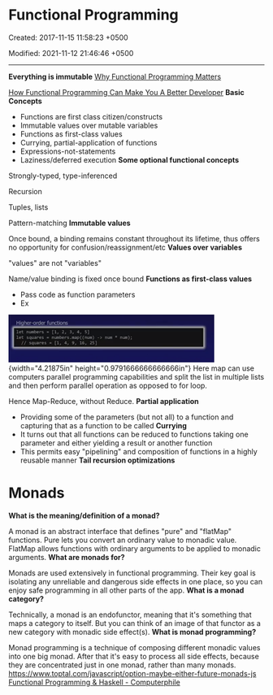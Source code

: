 # Functional Programming

Created: 2017-11-15 11:58:23 +0500

Modified: 2021-11-12 21:46:46 +0500

---

**Everything is immutable**
[Why Functional Programming Matters](https://www.youtube.com/watch?v=oB8jN68KGcU)

[How Functional Programming Can Make You A Better Developer](https://www.youtube.com/watch?v=EqO4TcNLjl0&t=1s&ab_channel=CodingTech)
**Basic Concepts**
-   Functions are first class citizen/constructs
-   Immutable values over mutable variables
-   Functions as first-class values
-   Currying, partial-application of functions
-   Expressions-not-statements
-   Laziness/deferred execution
**Some optional functional concepts**

Strongly-typed, type-inferenced

Recursion

Tuples, lists

Pattern-matching
**Immutable values**

Once bound, a binding remains constant throughout its lifetime, thus offers no opportunity for confusion/reassignment/etc
**Values over variables**

"values" are not "variables"

Name/value binding is fixed once bound
**Functions as first-class values**
-   Pass code as function parameters
-   Ex

![H tkr-orde ](media/Functional-Programming-image1.png){width="4.21875in" height="0.9791666666666666in"}
Here map can use computers parallel programming capabilities and split the list in multiple lists and then perform parallel operation as opposed to for loop.

Hence Map-Reduce, without Reduce.
**Partial application**
-   Providing some of the parameters (but not all) to a function and capturing that as a function to be called
**Currying**
-   It turns out that all functions can be reduced to functions taking one parameter and either yielding a result or another function
-   This permits easy "pipelining" and composition of functions in a highly reusable manner
**Tail recursion optimizations**
# Monads

**What is the meaning/definition of a monad?**

A monad is an abstract interface that defines "pure" and "flatMap" functions. Pure lets you convert an ordinary value to monadic value. FlatMap allows functions with ordinary arguments to be applied to monadic arguments.
**What are monads for?**

Monads are used extensively in functional programming. Their key goal is isolating any unreliable and dangerous side effects in one place, so you can enjoy safe programming in all other parts of the app.
**What is a monad category?**

Technically, a monad is an endofunctor, meaning that it's something that maps a category to itself. But you can think of an image of that functor as a new category with monadic side effect(s).
**What is monad programming?**

Monad programming is a technique of composing different monadic values into one big monad. After that it's easy to process all side effects, because they are concentrated just in one monad, rather than many monads.
<https://www.toptal.com/javascript/option-maybe-either-future-monads-js>
[Functional Programming & Haskell - Computerphile](https://www.youtube.com/watch?v=LnX3B9oaKzw)

